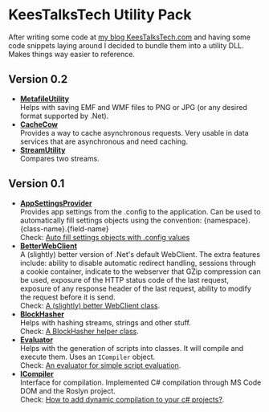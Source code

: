 # KeesTalksTech Utility Pack

After writing some code at [my blog KeesTalksTech.com][3] and having some code snippets laying around I decided to bundle them into a utility DLL. Makes things way easier to reference.

## Version 0.2
- **[MetafileUtility][13]**<br/>Helps with saving EMF and WMF files to PNG or JPG (or any desired format supported by .Net).
- **[CacheCow][6]**<br/>Provides a way to cache asynchronous requests. Very usable in data services that are asynchronous and need caching.
- **[StreamUtility][14]**<br/>Compares two streams.

## Version 0.1

- **[AppSettingsProvider][12]**<br/>Provides app settings from the .config to the application. Can be used to automatically fill settings objects using the convention: {namespace}.{class-name}.{field-name} <br/>Check: [Auto fill settings objects with .config values][4]
- **[BetterWebClient][11]**<br/> A (slightly) better version of .Net's default WebClient. The extra features include: ability to disable automatic redirect handling, sessions through a cookie container, indicate to the webserver that GZip compression can be used, exposure of the HTTP status code of the last request, exposure of any response header of the last request, ability to modify the request before it is send. <br/> Check: [A (slightly) better WebClient class][5].
- **[BlockHasher][7]**<br/>Helps with hashing streams, strings and other stuff.<br/>Check: [A BlockHasher helper class][8].
- **[Evaluator][9]**<br/>Helps with the generation of scripts into classes. It will compile and execute them. Uses an `ICompiler` object. <br/> Check: [An evaluator for simple script evaluation][2].
- **[ICompiler][10]**<br/>Interface for compilation. Implemented C# compilation through MS Code DOM and the Roslyn project.<br/> Check: [How to add dynamic compilation to your c# projects?][1].

[1]:https://keestalkstech.com/2016/05/how-to-add-dynamic-compilation-to-your-projects/
[2]:https://keestalkstech.com/2016/05/an-evaluator-for-simple-script-evaluation/
[3]:https://keestalkstech.com
[4]:https://keestalkstech.com/2016/03/auto-fill-settings-objects-with-config-values/
[5]:https://keestalkstech.com/2014/03/a-slightly-better-webclient-class/
[6]:https://github.com/KeesCBakker/KeesTalksTech-Utility-Pack/blob/master/KeesTalksTech-Utility-Pack/KeesTalksTech.Utilities/Caching/CacheCow.cs
[7]:KeesTalksTech-Utility-Pack/KeesTalksTech.Utilities/Hashing/BlockHasher.cs
[8]:https://keestalkstech.com/2016/05/a-block-hasher-helper-class/
[9]:KeesTalksTech-Utility-Pack/KeesTalksTech.Utilities/Evaluation/Evaluator.cs
[10]:KeesTalksTech-Utility-Pack/KeesTalksTech.Utilities/Compilation
[11]:KeesTalksTech-Utility-Pack/KeesTalksTech.Utilities/Net/BetterWebClient.cs
[12]:KeesTalksTech-Utility-Pack/KeesTalksTech.Utilities/Settings/AppSettingsProvider.cs
[13]:KeesTalksTech-Utility-Pack/KeesTalksTech.Utilities/Graphics/MetafileUtility.cs
[14]:KeesTalksTech-Utility-Pack/KeesTalksTech.Utilities/IO/StreamUtility.cs
